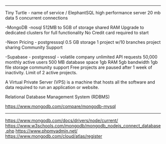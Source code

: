 ---------
Tiny Turtle - name of service / ElephantSQL
high performance server
20 mb data
5 concurrent connections

-MongoDB -nosql
512MB to 5GB of storage
shared RAM
Upgrade to dedicated clusters for full functionality 
No Credit card required to start

-Neon Pricing - postgresssql
0.5 GB storage
1 project w/10 branches
project sharing
Community Support

-Supabase - postgressql - volatile company
unlimited API requests
50,000 monthly active users
500 MB database space 1gb RAM
5gb bandwidth
1gb file storage
community support
Free projects are paused after 1 week of inactivity. Limit of 2 active projects.

A Virtual Private Server (VPS) is a machine that hosts all the software and data required to run an application or website.

Relational Database Management System (RDBMS)

https://www.mongodb.com/compare/mongodb-mysql 

--------
https://www.mongodb.com/docs/drivers/node/current/
https://www.w3schools.com/mongodb/mongodb_nodejs_connect_database.php
https://www.phpmyadmin.net/
https://www.mongodb.com/cloud/atlas/register